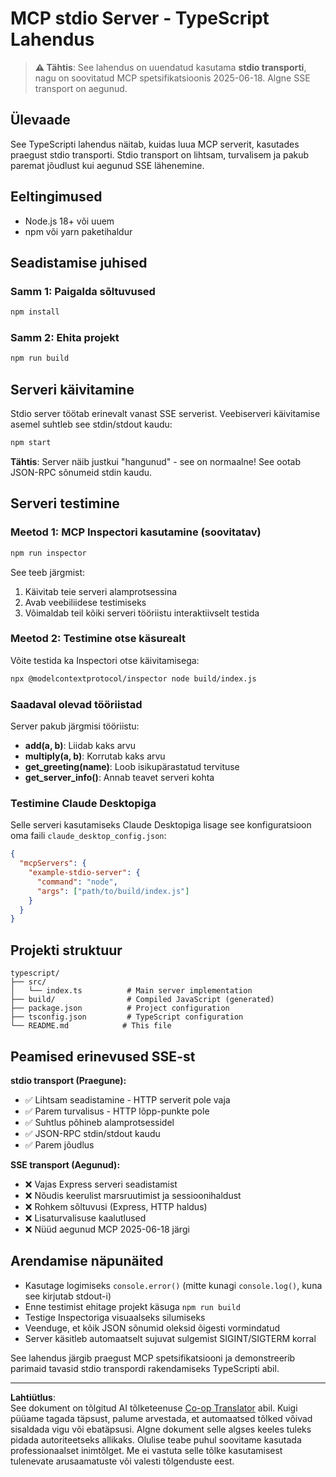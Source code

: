 <!--
CO_OP_TRANSLATOR_METADATA:
{
  "original_hash": "9d799c4a30a8383e0a74af9153262972",
  "translation_date": "2025-10-11T11:40:49+00:00",
  "source_file": "03-GettingStarted/05-stdio-server/solution/typescript/README.md",
  "language_code": "et"
}
-->
# MCP stdio Server - TypeScript Lahendus

> **⚠️ Tähtis**: See lahendus on uuendatud kasutama **stdio transporti**, nagu on soovitatud MCP spetsifikatsioonis 2025-06-18. Algne SSE transport on aegunud.

## Ülevaade

See TypeScripti lahendus näitab, kuidas luua MCP serverit, kasutades praegust stdio transporti. Stdio transport on lihtsam, turvalisem ja pakub paremat jõudlust kui aegunud SSE lähenemine.

## Eeltingimused

- Node.js 18+ või uuem
- npm või yarn paketihaldur

## Seadistamise juhised

### Samm 1: Paigalda sõltuvused

```bash
npm install
```

### Samm 2: Ehita projekt

```bash
npm run build
```

## Serveri käivitamine

Stdio server töötab erinevalt vanast SSE serverist. Veebiserveri käivitamise asemel suhtleb see stdin/stdout kaudu:

```bash
npm start
```

**Tähtis**: Server näib justkui "hangunud" - see on normaalne! See ootab JSON-RPC sõnumeid stdin kaudu.

## Serveri testimine

### Meetod 1: MCP Inspectori kasutamine (soovitatav)

```bash
npm run inspector
```

See teeb järgmist:
1. Käivitab teie serveri alamprotsessina
2. Avab veebiliidese testimiseks
3. Võimaldab teil kõiki serveri tööriistu interaktiivselt testida

### Meetod 2: Testimine otse käsurealt

Võite testida ka Inspectori otse käivitamisega:

```bash
npx @modelcontextprotocol/inspector node build/index.js
```

### Saadaval olevad tööriistad

Server pakub järgmisi tööriistu:

- **add(a, b)**: Liidab kaks arvu
- **multiply(a, b)**: Korrutab kaks arvu  
- **get_greeting(name)**: Loob isikupärastatud tervituse
- **get_server_info()**: Annab teavet serveri kohta

### Testimine Claude Desktopiga

Selle serveri kasutamiseks Claude Desktopiga lisage see konfiguratsioon oma faili `claude_desktop_config.json`:

```json
{
  "mcpServers": {
    "example-stdio-server": {
      "command": "node",
      "args": ["path/to/build/index.js"]
    }
  }
}
```

## Projekti struktuur

```
typescript/
├── src/
│   └── index.ts          # Main server implementation
├── build/                # Compiled JavaScript (generated)
├── package.json          # Project configuration
├── tsconfig.json         # TypeScript configuration
└── README.md            # This file
```

## Peamised erinevused SSE-st

**stdio transport (Praegune):**
- ✅ Lihtsam seadistamine - HTTP serverit pole vaja
- ✅ Parem turvalisus - HTTP lõpp-punkte pole
- ✅ Suhtlus põhineb alamprotsessidel
- ✅ JSON-RPC stdin/stdout kaudu
- ✅ Parem jõudlus

**SSE transport (Aegunud):**
- ❌ Vajas Express serveri seadistamist
- ❌ Nõudis keerulist marsruutimist ja sessioonihaldust
- ❌ Rohkem sõltuvusi (Express, HTTP haldus)
- ❌ Lisaturvalisuse kaalutlused
- ❌ Nüüd aegunud MCP 2025-06-18 järgi

## Arendamise näpunäited

- Kasutage logimiseks `console.error()` (mitte kunagi `console.log()`, kuna see kirjutab stdout-i)
- Enne testimist ehitage projekt käsuga `npm run build`
- Testige Inspectoriga visuaalseks silumiseks
- Veenduge, et kõik JSON sõnumid oleksid õigesti vormindatud
- Server käsitleb automaatselt sujuvat sulgemist SIGINT/SIGTERM korral

See lahendus järgib praegust MCP spetsifikatsiooni ja demonstreerib parimaid tavasid stdio transpordi rakendamiseks TypeScripti abil.

---

**Lahtiütlus**:  
See dokument on tõlgitud AI tõlketeenuse [Co-op Translator](https://github.com/Azure/co-op-translator) abil. Kuigi püüame tagada täpsust, palume arvestada, et automaatsed tõlked võivad sisaldada vigu või ebatäpsusi. Algne dokument selle algses keeles tuleks pidada autoriteetseks allikaks. Olulise teabe puhul soovitame kasutada professionaalset inimtõlget. Me ei vastuta selle tõlke kasutamisest tulenevate arusaamatuste või valesti tõlgenduste eest.